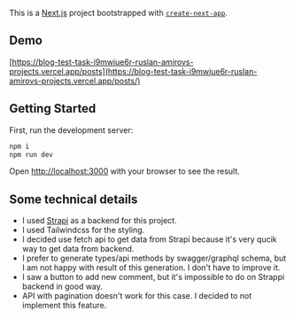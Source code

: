 This is a [Next.js](https://nextjs.org/) project bootstrapped with [`create-next-app`](https://github.com/vercel/next.js/tree/canary/packages/create-next-app).

## Demo

[https://blog-test-task-i9mwiue6r-ruslan-amirovs-projects.vercel.app/posts](https://blog-test-task-i9mwiue6r-ruslan-amirovs-projects.vercel.app/posts/)

## Getting Started

First, run the development server:

```bash
npm i
npm run dev
```

Open [http://localhost:3000](http://localhost:3000)  with your browser to see the result.

## Some technical details

- I used [Strapi](https://github.com/tengri/blog-strapi-backend) as a backend for this project.
- I used Tailwindcss for the styling.
- I decided use fetch api to get data from Strapi because it's very qucik way to get data from backend.
- I prefer to generate types/api methods by swagger/graphql schema, but I am not happy with result of this generation. I don't have to improve it.
- I saw a button to add new comment, but it's impossible to do on Strappi backend in good way.
- API with pagination doesn't work for this case. I decided to not implement this feature.


